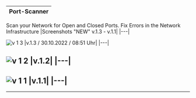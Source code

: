 |Port-Scanner|
|---|
        
Scan your Network for Open and Closed Ports. Fix Errors in the Network Infrastructure
|Screenshots "NEW" v.1.3 - v.1.1|
|---|
              
![v 1 3](https://user-images.githubusercontent.com/109308073/198869210-c0269732-20a2-4256-9aee-2da2339739f3.jpg) 
|v.1.3 / 30.10.2022 / 08:51 Uhr|
|---|
       
![v 1 2](https://user-images.githubusercontent.com/109308073/198869209-ef5a74ec-cc89-47eb-80ac-80e08d7163da.jpg) 
|v.1.2|
|---|
---
![v 1 1](https://user-images.githubusercontent.com/109308073/198869207-1ab83a36-1132-46a8-a155-80c6b827eeb3.jpg) 
|v.1.1|
|---|
----
----
